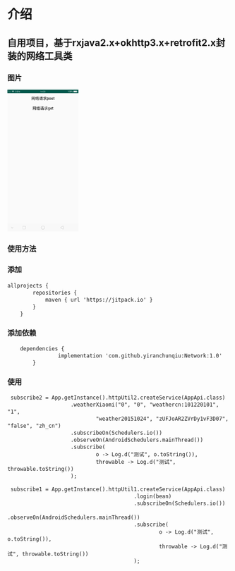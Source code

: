 # 介绍
## 自用项目，基于rxjava2.x+okhttp3.x+retrofit2.x封装的网络工具类

### 图片
<div style="align: center">
       <img src="https://github.com/yiranchunqiu/Network/blob/master/pic/%E5%9B%BE%E7%89%871.png" width="32%">
</div>


### 使用方法
### 添加

```
allprojects {
 		repositories {
 			maven { url 'https://jitpack.io' }
 		}
 	}
```

### 添加依赖

```
 	dependencies {
    	        implementation 'com.github.yiranchunqiu:Network:1.0'
    	}
```

### 使用

```
 subscribe2 = App.getInstance().httpUtil2.createService(AppApi.class)
                    .weatherXiaomi("0", "0", "weathercn:101220101", "1",
                            "weather20151024", "zUFJoAR2ZVrDy1vF3D07", "false", "zh_cn")
                    .subscribeOn(Schedulers.io())
                    .observeOn(AndroidSchedulers.mainThread())
                    .subscribe(
                            o -> Log.d("测试", o.toString()),
                            throwable -> Log.d("测试", throwable.toString())
                    );
```
```
 subscribe1 = App.getInstance().httpUtil1.createService(AppApi.class)
                                        .login(bean)
                                        .subscribeOn(Schedulers.io())
                                        .observeOn(AndroidSchedulers.mainThread())
                                        .subscribe(
                                                o -> Log.d("测试", o.toString()),
                                                throwable -> Log.d("测试", throwable.toString())
                                        );
```